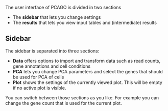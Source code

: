 The user interface of PCAGO is divided in two sections

* The **sidebar** that lets you change settings
* The **results** that lets you view input tables and (intermediate) results

## Sidebar

The sidebar is separated into three sections:

* **Data** offers options to import and transform data such as read counts, gene annotations and cell conditions
* **PCA** lets you change PCA parameters and select the genes that should be used for PCA of cells
* **Plot** shows the settings of the currently viewed plot. This will be empty if no active plot is visible.

You can switch between those sections as you like. For example you can change the gene count that is used for the current plot.
